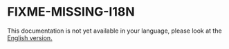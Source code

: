 # FIXME-MISSING-I18N

This documentation is not yet available in your language, please look at the [English version.](../../EN/upgrade/mongodb-upgrade-from-3.2-to-3.6-centos.md)